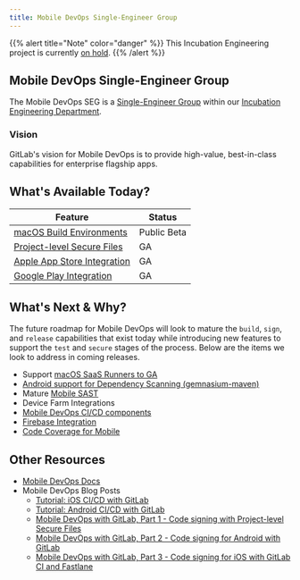 ```yaml
---
title: Mobile DevOps Single-Engineer Group
---
```


{{% alert title="Note" color="danger" %}}
This Incubation Engineering project is currently [on hold](handbook/engineering/development/incubation/#on-hold--cancelled).
{{% /alert %}}

## Mobile DevOps Single-Engineer Group

The Mobile DevOps SEG is a [Single-Engineer Group](/handbook/company/structure/#single-engineer-groups) within our [Incubation Engineering Department](/handbook/engineering/development/incubation/).

### Vision

GitLab's vision for Mobile DevOps is to provide high-value, best-in-class capabilities for enterprise flagship apps.

## What's Available Today?

| Feature                                                                                                  | Status      |
|----------------------------------------------------------------------------------------------------------|-------------|
| [macOS Build Environments](https://docs.gitlab.com/ee/ci/runners/saas/macos_saas_runner.html)            | Public Beta |
| [Project-level Secure Files](https://docs.gitlab.com/ee/ci/secure_files/)                                | GA          |
| [Apple App Store Integration](https://docs.gitlab.com/ee/user/project/integrations/apple_app_store.html) | GA          |
| [Google Play Integration](https://gitlab.com/gitlab-org/gitlab/-/merge_requests/111621)                  | GA          |

## What's Next & Why?

The future roadmap for Mobile DevOps will look to mature the `build`, `sign`, and `release` capabilities that exist today while introducing new features to support the `test` and `secure` stages of the process. Below are the items we look to address in coming releases.

* Support [macOS SaaS Runners to GA](https://gitlab.com/groups/gitlab-org/-/epics/8267)
* [Android support for Dependency Scanning (gemnasium-maven)](https://gitlab.com/gitlab-org/gitlab/-/issues/336866)
* Mature [Mobile SAST](https://docs.gitlab.com/ee/user/application_security/sast/index.html#experimental-features)
* Device Farm Integrations
* [Mobile DevOps CI/CD components](https://gitlab.com/gitlab-org/incubation-engineering/mobile-devops/readme/-/issues/113)
* [Firebase Integration](https://gitlab.com/gitlab-org/incubation-engineering/mobile-devops/readme/-/issues/46)
* [Code Coverage for Mobile](https://gitlab.com/gitlab-org/incubation-engineering/mobile-devops/readme/-/issues/22)

## Other Resources

* [Mobile DevOps Docs](https://docs.gitlab.com/ee/ci/mobile_devops.html)
* Mobile DevOps Blog Posts
  * [Tutorial: iOS CI/CD with GitLab](https://about.gitlab.com/blog/2023/06/07/ios-cicd-with-gitlab/)
  * [Tutorial: Android CI/CD with GitLab](https://about.gitlab.com/blog/2023/06/13/android-cicd-with-gitlab/)
  * [Mobile DevOps with GitLab, Part 1 - Code signing with Project-level Secure Files](https://about.gitlab.com/blog/2022/09/20/mobile-devops-with-gitlab-part-1/)
  * [Mobile DevOps with GitLab, Part 2 - Code signing for Android with GitLab](https://about.gitlab.com/blog/2022/09/28/mobile-devops-with-gitlab-part-2/)
  * [Mobile DevOps with GitLab, Part 3 - Code signing for iOS with GitLab CI and Fastlane](https://about.gitlab.com/blog/2022/10/03/mobile-devops-with-gitlab-part-3-code-signing-for-ios-with-gitlab-and-fastlane/)
